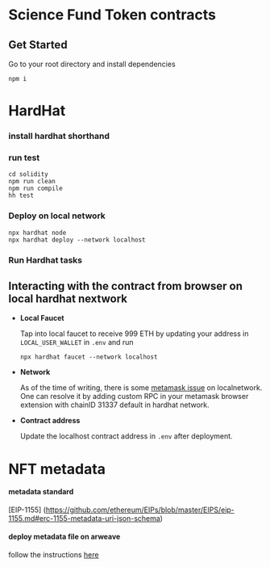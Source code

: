 # Science Fund Token contracts

## Get Started

Go to your root directory and install dependencies

```shell
npm i
```

# HardHat

### **install hardhat shorthand**

### **run test**

```shell
cd solidity
npm run clean
npm run compile
hh test
```

### **Deploy on local network**

```
npx hardhat node
npx hardhat deploy --network localhost
```

### **Run Hardhat tasks**

## **Interacting with the contract from browser on local hardhat nextwork**

- **Local Faucet**

  Tap into local faucet to receive 999 ETH by updating your address in `LOCAL_USER_WALLET` in `.env` and run

  ```shell
  npx hardhat faucet --network localhost
  ```

- **Network**

  As of the time of writing, there is some [metamask issue](https://github.com/MetaMask/metamask-extension/issues/10290) on localnetwork. One can resolve it by adding custom RPC in your metamask browser extension with chainID 31337 default in hardhat network.

- **Contract address**

  Update the localhost contract address in `.env` after deployment.

# NFT metadata

#### metadata standard

[EIP-1155] (https://github.com/ethereum/EIPs/blob/master/EIPS/eip-1155.md#erc-1155-metadata-uri-json-schema)

#### deploy metadata file on arweave

follow the instructions [here](https://docs.arweave.org/developers/tools/textury-arkb)
